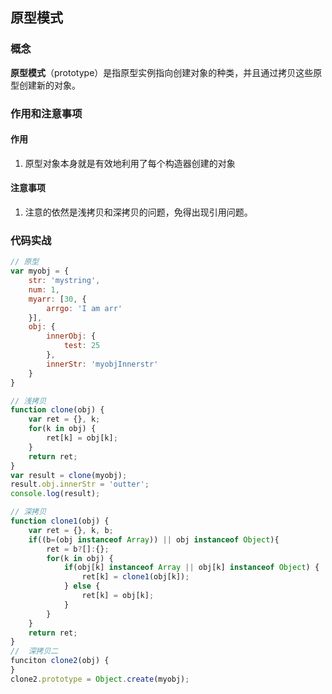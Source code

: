 ## 原型模式

### 概念

**原型模式**（prototype）是指原型实例指向创建对象的种类，并且通过拷贝这些原型创建新的对象。

### 作用和注意事项

#### 作用

1. 原型对象本身就是有效地利用了每个构造器创建的对象

#### 注意事项

1. 注意的依然是浅拷贝和深拷贝的问题，免得出现引用问题。

### 代码实战

```javascript
// 原型
var myobj = {
    str: 'mystring',
    num: 1,
    myarr: [30, {
        arrgo: 'I am arr'
    }],
    obj: {
        innerObj: {
            test: 25
        },
        innerStr: 'myobjInnerstr'
    }
}

// 浅拷贝
function clone(obj) {
    var ret = {}, k;
    for(k in obj) {
        ret[k] = obj[k];
    }
    return ret;
}
var result = clone(myobj);
result.obj.innerStr = 'outter';
console.log(result);

// 深拷贝
function clone1(obj) {
    var ret = {}, k, b;
    if((b=(obj instanceof Array)) || obj instanceof Object){
        ret = b?[]:{};
        for(k in obj) {
            if(obj[k] instanceof Array || obj[k] instanceof Object) {
                ret[k] = clone1(obj[k]);
            } else {
                ret[k] = obj[k];
            }
        }
    }
    return ret;
}
//  深拷贝二
funciton clone2(obj) {
}
clone2.prototype = Object.create(myobj);
```



